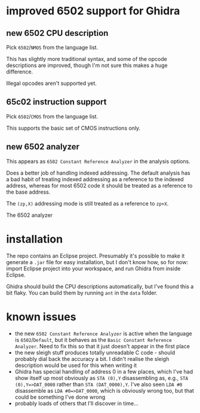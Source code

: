 # improved 6502 support for Ghidra

## new 6502 CPU description

Pick `6502`/`NMOS` from the language list.

This has slightly more traditional syntax, and some of the opcode
descriptions are improved, though I'm not sure this makes a huge
difference.

Illegal opcodes aren't supported yet.

## 65c02 instruction support

Pick `6502`/`CMOS` from the language list.

This supports the basic set of CMOS instructions only.

## new 6502 analyzer

This appears as `6502 Constant Reference Analyzer` in the analysis
options.

Does a better job of handling indexed addressing. The default analysis
has a bad habit of treating indexed addressing as a reference to the
indexed address, whereas for most 6502 code it should be treated as a
reference to the base address.

The `(zp,X)` addressing mode is still treated as a reference to
`zp+X`.

The 6502 analyzer 

# installation

The repo contains an Eclipse project. Presumably it's possible to make
it generate a `.jar` file for easy installation, but I don't know how,
so for now: import Eclipse project into your workspace, and run Ghidra
from inside Eclipse.

Ghidra should build the CPU descriptions automatically, but I've found
this a bit flaky. You can build them by running `ant` in the `data`
folder.

# known issues

* the new `6502 Constant Reference Analyzer` is active when the
  language is `6502`/`Default`, but it behaves as the `Basic Constant
  Reference Analyzer`. Need to fix this so that it just doesn't appear
  in the first place
* the new sleigh stuff produces totally unreadable C code - should
  probably dial back the accuracy a bit. I didn't realise the sleigh
  description would be used for this when writing it
* Ghidra has special handling of address 0 in a few places, which I've
  had show itself up most obviously as `STA (0),Y` disassembling as,
  e.g., `STA (0),Y=>DAT_0000` rather than `STA (DAT_0000),Y`. I've
  also seen `LDA #0` disassemble as `LDA #0=>DAT_0000`, which is
  obviously wrong too, but that could be something I've done wrong
* probably loads of others that I'll discover in time...
